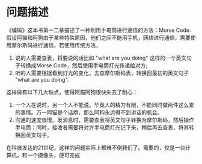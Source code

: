 # 问题描述
《编码》这本书第一二章描述了一种利用手电筒进行通信的方法：Morse Code. 假设阿猫和阿狗由于某些特殊原因，他们之间不能用手机，网络进行通信，需要使用摩尔斯码进行通信，若使用传统方法，
1. 说的人需要查表，将要说的话比如 "what are you doing" 这样的一个英文句子转换成Morse Code，然后使用手电筒灯光传递给对方;
2. 听的人需要根据看到灯光的变化，去查摩尔斯码表，转换回最初的英文句子 "what are you doing".

这样做有以下几大缺点，使得阿猫阿狗很快失去了耐心：
1. 一个人在说时，另一个人不能说。毕竟人的精力有限，不能同时做两件这么累的事情。万一阿猫是个话痨，那么阿狗永远得不到讲话的机会。
2. 沟通的速度很慢。发消息时，需要查表将英文句子转换为摩尔斯码，然后操作手电筒；同时，接收者需要将对方手电筒灯光记下来，稍后再去查表，将其转换回英文句子。

在科技发达的21世纪，这样的问题实际上都难不倒我们了。需要的，仅是一台计算机，和一个摄像头，便可完成
